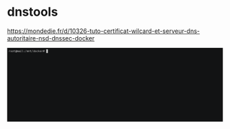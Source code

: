 # dnstools


https://mondedie.fr/d/10326-tuto-certificat-wilcard-et-serveur-dns-autoritaire-nsd-dnssec-docker


![grab-landing-page](https://github.com/laster13/dnstools/blob/master/titi.gif)





